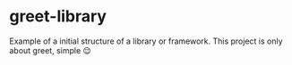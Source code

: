 # greet-library
Example of a initial structure of a library or framework. This project is only about greet, simple :relieved:
